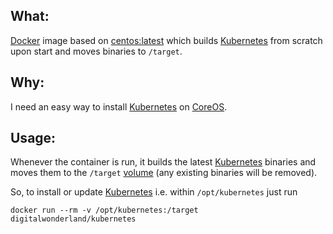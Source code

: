 ## What:

[Docker](http://www.docker.com/) image based on [centos:latest](https://registry.hub.docker.com/_/centos/) which builds [Kubernetes](https://github.com/GoogleCloudPlatform/kubernetes) from scratch upon start and moves binaries to ```/target```.

## Why:

I need an easy way to install [Kubernetes](https://github.com/GoogleCloudPlatform/kubernetes) on [CoreOS](https://coreos.com/).

## Usage:

Whenever the container is run, it builds the latest [Kubernetes](https://github.com/GoogleCloudPlatform/kubernetes) binaries and moves them to the ```/target``` [volume](https://docs.docker.com/reference/builder/#volume) (any existing binaries will be removed).

So, to install or update [Kubernetes](https://github.com/GoogleCloudPlatform/kubernetes) i.e. within ```/opt/kubernetes``` just run

```
docker run --rm -v /opt/kubernetes:/target digitalwonderland/kubernetes
```
